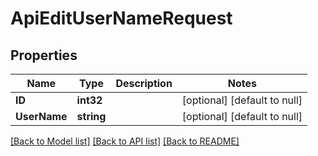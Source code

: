 # ApiEditUserNameRequest

## Properties
Name | Type | Description | Notes
------------ | ------------- | ------------- | -------------
**ID** | **int32** |  | [optional] [default to null]
**UserName** | **string** |  | [optional] [default to null]

[[Back to Model list]](../README.md#documentation-for-models) [[Back to API list]](../README.md#documentation-for-api-endpoints) [[Back to README]](../README.md)

